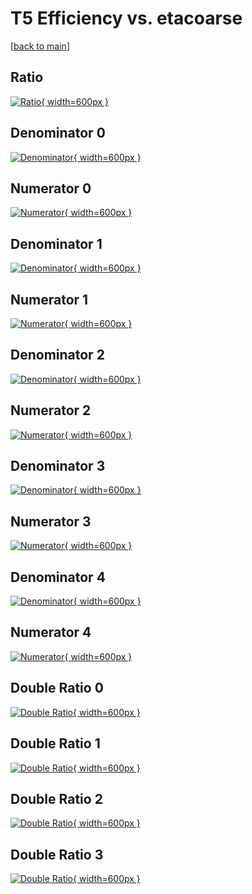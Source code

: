 # T5 Efficiency vs. etacoarse

[[back to main](./)]



## Ratio

[![Ratio](../mtv/var/T5_xtr_321_-1_eff_etacoarse.png){ width=600px }](../mtv/var/T5_xtr_321_-1_eff_etacoarse.pdf)

## Denominator 0

[![Denominator](../mtv/den/T5_xtr_321_-1_eff_etacoarse_den0.png){ width=600px }](../mtv/den/T5_xtr_321_-1_eff_etacoarse_den0.pdf)

## Numerator 0

[![Numerator](../mtv/num/T5_xtr_321_-1_eff_etacoarse_num0.png){ width=600px }](../mtv/num/T5_xtr_321_-1_eff_etacoarse_num0.pdf)

## Denominator 1

[![Denominator](../mtv/den/T5_xtr_321_-1_eff_etacoarse_den1.png){ width=600px }](../mtv/den/T5_xtr_321_-1_eff_etacoarse_den1.pdf)

## Numerator 1

[![Numerator](../mtv/num/T5_xtr_321_-1_eff_etacoarse_num1.png){ width=600px }](../mtv/num/T5_xtr_321_-1_eff_etacoarse_num1.pdf)

## Denominator 2

[![Denominator](../mtv/den/T5_xtr_321_-1_eff_etacoarse_den2.png){ width=600px }](../mtv/den/T5_xtr_321_-1_eff_etacoarse_den2.pdf)

## Numerator 2

[![Numerator](../mtv/num/T5_xtr_321_-1_eff_etacoarse_num2.png){ width=600px }](../mtv/num/T5_xtr_321_-1_eff_etacoarse_num2.pdf)

## Denominator 3

[![Denominator](../mtv/den/T5_xtr_321_-1_eff_etacoarse_den3.png){ width=600px }](../mtv/den/T5_xtr_321_-1_eff_etacoarse_den3.pdf)

## Numerator 3

[![Numerator](../mtv/num/T5_xtr_321_-1_eff_etacoarse_num3.png){ width=600px }](../mtv/num/T5_xtr_321_-1_eff_etacoarse_num3.pdf)

## Denominator 4

[![Denominator](../mtv/den/T5_xtr_321_-1_eff_etacoarse_den4.png){ width=600px }](../mtv/den/T5_xtr_321_-1_eff_etacoarse_den4.pdf)

## Numerator 4

[![Numerator](../mtv/num/T5_xtr_321_-1_eff_etacoarse_num4.png){ width=600px }](../mtv/num/T5_xtr_321_-1_eff_etacoarse_num4.pdf)

## Double Ratio 0

[![Double Ratio](../mtv/ratio/T5_xtr_321_-1_eff_etacoarse_ratio0.png){ width=600px }](../mtv/ratio/T5_xtr_321_-1_eff_etacoarse_ratio0.pdf)

## Double Ratio 1

[![Double Ratio](../mtv/ratio/T5_xtr_321_-1_eff_etacoarse_ratio1.png){ width=600px }](../mtv/ratio/T5_xtr_321_-1_eff_etacoarse_ratio1.pdf)

## Double Ratio 2

[![Double Ratio](../mtv/ratio/T5_xtr_321_-1_eff_etacoarse_ratio2.png){ width=600px }](../mtv/ratio/T5_xtr_321_-1_eff_etacoarse_ratio2.pdf)

## Double Ratio 3

[![Double Ratio](../mtv/ratio/T5_xtr_321_-1_eff_etacoarse_ratio3.png){ width=600px }](../mtv/ratio/T5_xtr_321_-1_eff_etacoarse_ratio3.pdf)

